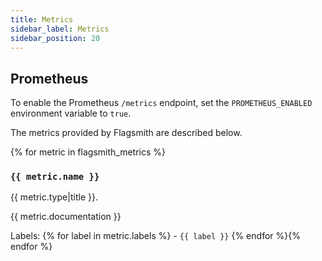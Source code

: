 ```yaml
---
title: Metrics
sidebar_label: Metrics
sidebar_position: 20
---
```


## Prometheus

To enable the Prometheus `/metrics` endpoint, set the `PROMETHEUS_ENABLED` environment variable to `true`. 

The metrics provided by Flagsmith are described below.

{% for metric in flagsmith_metrics %}
### `{{ metric.name }}`

{{ metric.type|title }}.

{{ metric.documentation }}

Labels:
{% for label in metric.labels %} - `{{ label }}`
{% endfor %}{% endfor %}
